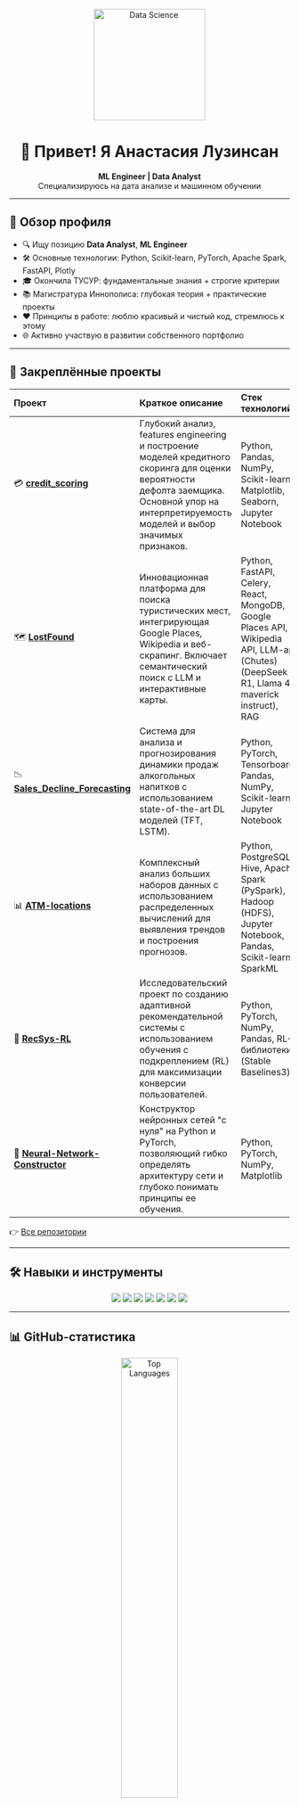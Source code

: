 
<!--
  ____       _   _        _                 
 |  _ \ __ _| |_| |_ __ _| | ___   ___  ___ 
 | |_) / _` | __| __/ _` | |/ _ \ / _ \/ __|
 |  __/ (_| | |_| || (_| | | (_) | (_) \__ \
 |_|   \__,_|\__|\__\__,_|_|\___/ \___/|___/
                                             
-->

<p align="center">
  <img src="https://media.giphy.com/media/LmNwrBhejkK9EFP504/giphy.gif" alt="Data Science" width="200"/>
</p>

<h1 align="center">👋 Привет! Я Анастасия Лузинсан</h1>
<p align="center">
  <strong>ML Engineer | Data Analyst</strong><br/>
  Специализируюсь на дата анализе и машинном обучении
</p>

---

## 🚀 Обзор профиля

- 🔍 Ищу позицию **Data Analyst**, **ML Engineer**  
- 🛠 Основные технологии: Python, Scikit-learn, PyTorch, Apache Spark, FastAPI, Plotly
- 🎓 Окончила ТУСУР: фундаментальные знания + строгие критерии
- 📚 Магистратура Иннополиса: глубокая теория + практические проекты
- ❤️ Принципы в работе: люблю красивый и чистый код, стремлюсь к этому
- 🌐 Активно участвую в развитии собственного портфолио

---

## 📌 Закреплённые проекты

| Проект                               | Краткое описание                                                                                                                                                              | Стек технологий                                                                                                                               | 
| :----------------------------------- | :---------------------------------------------------------------------------------------------------------------------------------------------------------------------------- | :--------------------------------------------------------------------------------------------------------------------------------------------- |
| 💳 **[credit_scoring](https://github.com/Luzinsan/credit_scoring)**                | Глубокий анализ, features engineering и построение моделей кредитного скоринга для оценки вероятности дефолта заемщика. Основной упор на интерпретируемость моделей и выбор значимых признаков.    | Python, Pandas, NumPy, Scikit-learn, Matplotlib, Seaborn, Jupyter Notebook                                                                     |
| 🗺️ **[LostFound](https://github.com/Luzinsan/LostFound)**                     | Инновационная платформа для поиска туристических мест, интегрирующая Google Places, Wikipedia и веб-скрапинг. Включает семантический поиск с LLM и интерактивные карты.       | Python, FastAPI, Celery, React, MongoDB, Google Places API, Wikipedia API, LLM-api (Chutes)(DeepSeek R1, Llama 4 maverick instruct), RAG                                |
| 📉 **[Sales_Decline_Forecasting](https://github.com/AAN-innopolis/Sales_Decline_Forecasting)** | Система для анализа и прогнозирования динамики продаж алкогольных напитков с использованием state-of-the-art DL моделей (TFT, LSTM).                                       | Python, PyTorch, Tensorboard, Pandas, NumPy, Scikit-learn, Jupyter Notebook                                                                        |
| 📊 **[ATM-locations](https://github.com/Luzinsan/BigData-project)**             | Комплексный анализ больших наборов данных с использованием распределенных вычислений для выявления трендов и построения прогнозов. | Python, PostgreSQL, Hive, Apache Spark (PySpark), Hadoop (HDFS), Jupyter Notebook, Pandas, Scikit-learn, SparkML                                                          |
| 🚀 **[RecSys-RL](https://github.com/Luzinsan/RecSys-RL)**                     | Исследовательский проект по созданию адаптивной рекомендательной системы с использованием обучения с подкреплением (RL) для максимизации конверсии пользователей. | Python, PyTorch, NumPy, Pandas, RL-библиотеки (Stable Baselines3)                                                                  |
| 🧠 **[Neural-Network-Constructor](https://github.com/Luzinsan/Neural-Network-Constructor)**    | Конструктор нейронных сетей "с нуля" на Python и PyTorch, позволяющий гибко определять архитектуру сети и глубоко понимать принципы ее обучения.                               | Python, PyTorch, NumPy, Matplotlib                                                                                                             |
 

👉 [Все репозитории](https://github.com/Luzinsan?tab=repositories)

---

## 🛠 Навыки и инструменты

<div align="center">
  <img src="https://img.shields.io/badge/Python-3.11-blue?logo=python" />
  <img src="https://img.shields.io/badge/Deep%20Learning-PyTorch-red?logo=pytorch" />
  <img src="https://img.shields.io/badge/Big%20Data-Spark-orange?logo=apache-spark" />
  <img src="https://img.shields.io/badge/API-FastAPI-green?logo=fastapi" />
  <img src="https://img.shields.io/badge/Data%20Viz-Matplotlib/Seaborn/Plotly-lightgrey?logo=matplotlib" />
  <img src="https://img.shields.io/badge/CI/CD-GitHub%20Actions-purple?logo=github-actions" />
  <img src="https://img.shields.io/badge/RL-RLlib-yellow?logo=ray" />
</div>

---

## 📊 GitHub-статистика

<p align="center">
  <img width="45%" src="https://github-readme-stats.vercel.app/api/top-langs/?username=Luzinsan&layout=compact&theme=midnight-purple" alt="Top Languages" />
</p>

<p align="center">
  <img src="https://github-readme-streak-stats.herokuapp.com/?user=Luzinsan&theme=midnight-purple" alt="GitHub Streak" />
</p>
<p align="center">
  <img src="https://komarev.com/ghpvc/?username=Luzinsan&color=blue" alt="Visitor Count" />
</p>


---

## 📝 Мой рабочий процесс

```mermaid
flowchart TD
  A[Сбор & очистка данных] --> B[EDA & Feature Engineering]
  B --> C[Построение моделей]
  C --> D[Тренировка & Валидация]
  D --> E[Тестирование & Explainability]
  E --> F[CI/CD & Деплой]
  F --> G[Мониторинг & A/B тестирование]
````

---

## 📫 Контакты

* Telegram: [@luzinsan](https://t.me/luzinsan)
* Email: luzinsan@mail.ru

---


